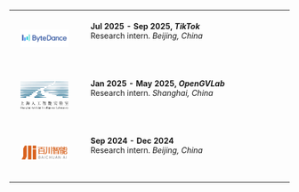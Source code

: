 <!-- _includes/intern.md
<!-- <h2 style="margin-top: 40px;">Industry Experience</h2> -->

<!-- <table width="100%" cellspacing="20">
  <tr>
    <td width="25%" align="center" valign="top">
      <img src="../img/SHailab.png" alt="Shanghai AI Laboratory" style="max-height: 60px;">
    </td>
    <td valign="top">
      <p><strong>Jan 2025 - May, <em>OpenGVLab</em></strong><br>
      Researcher (intern). <em>Shanghai, China</em></p>
    </td>
  </tr>
  <tr>
    <td width="25%" align="center" valign="top">
      <img src="../img/baichuan.png" alt="Baichuan AI" style="max-height: 60px;">
    </td>
    <td valign="top">
      <p><strong>Sep 2024 - Dec 2024, <em>Multimodal Learning</em></strong><br>
      Research intern. <em>Beijing, China</em></p>
    </td>
  </tr>
  <!-- <tr>
    <td width="25%" align="center" valign="top">
      <img src="../img/bytedance.png" alt="ByteDance" style="max-height: 60px;">
    </td>
    <td valign="top">
      <p><strong>Jul 2017 - May 2018, <em>Recommend System</em></strong><br>
      Research intern. <em>Beijing, China</em></p>
    </td>
  </tr> -->
<!-- </table> --> 

<table width="100%" cellspacing="0" cellpadding="10" style="border-collapse: collapse;">
  <tr>
    <td width="25%" align="center" valign="top" style="padding: 20px;">
      <img src="../img/bytedance.png" alt="Bytedance" style="height: 60px; object-fit: contain;">
    </td>
    <td valign="top" style="padding: 20px;">
      <p style="margin: 0;"><strong>Jul 2025 - Sep 2025, <em>TikTok</em></strong></p>
      <p style="margin: 0;">Research intern. <em>Beijing, China</em></p>
    </td>
  </tr>
  <tr>
    <td width="25%" align="center" valign="top" style="padding: 20px;">
      <img src="../img/SHailab.png" alt="Shanghai AI Laboratory" style="height: 60px; object-fit: contain;">
    </td>
    <td valign="top" style="padding: 20px;">
      <p style="margin: 0;"><strong>Jan 2025 - May 2025, <em>OpenGVLab</em></strong></p>
      <p style="margin: 0;">Research intern. <em>Shanghai, China</em></p>
    </td>
  </tr>
  <tr>
    <td width="25%" align="center" valign="top" style="padding: 20px;">
      <img src="../img/baichuan.png" alt="Baichuan AI" style="height: 60px; object-fit: contain;">
    </td>
    <td valign="top" style="padding: 20px;">
      <p style="margin: 0;"><strong>Sep 2024 - Dec 2024 </strong></p>
      <p style="margin: 0;">Research intern. <em>Beijing, China</em></p>
    </td>
  </tr>
</table>